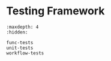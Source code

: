 # Testing Framework

```{toctree}
:maxdepth: 4
:hidden:

func-tests
unit-tests
workflow-tests
```

<!-- This imports the README from the /test directory -->
```{include} ../tests/README-tests.md
```
